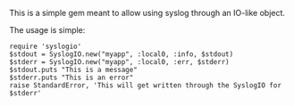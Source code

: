 This is a simple gem meant to allow using syslog through an IO-like object.

The usage is simple:

    require 'syslogio'
    $stdout = SyslogIO.new("myapp", :local0, :info, $stdout)
    $stderr = SyslogIO.new("myapp", :local0, :err, $stderr)
    $stdout.puts "This is a message"
    $stderr.puts "This is an error"
    raise StandardError, 'This will get written through the SyslogIO for $stderr'
